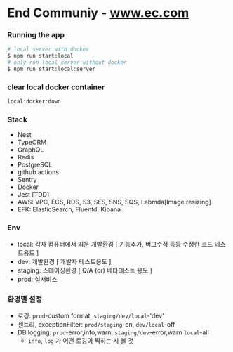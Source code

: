 # End Communiy - www.ec.com

### Running the app

```bash
# local server with docker
$ npm run start:local
# only run local server without docker
$ npm run start:local:server
```

### clear local docker container

```bash
local:docker:down
```

### Stack

- Nest
- TypeORM
- GraphQL
- Redis
- PostgreSQL
- github actions
- Sentry
- Docker
- Jest [TDD]
- AWS: VPC, ECS, RDS, S3, SES, SNS, SQS, Labmda[Image resizing]
- EFK: ElasticSearch, Fluentd, Kibana

### Env

- local: 각자 컴퓨터에서 띄운 개발환경 [ 기능추가, 버그수정 등등 수정한 코드 테스트용도 ]
- dev: 개발환경 [ 개발자 테스트용도 ]
- staging: 스테이징환경 [ Q/A (or) 베타테스트 용도 ]
- prod: 실서비스

### 환경별 설정

- 로깅: `prod`-custom format, `staging/dev/local`-'dev'
- 센트리, exceptionFilter: `prod/staging`-on, `dev/local`-off
- DB logging: `prod`-error,info,warn, `staging/dev`-error,warn `local`-all
  - `info`, `log` 가 어떤 로깅이 찍히는 지 볼 것
